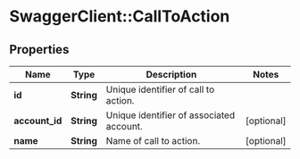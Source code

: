 # SwaggerClient::CallToAction

## Properties
Name | Type | Description | Notes
------------ | ------------- | ------------- | -------------
**id** | **String** | Unique identifier of call to action. | 
**account_id** | **String** | Unique identifier of associated account. | [optional] 
**name** | **String** | Name of call to action. | [optional] 


